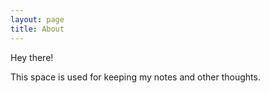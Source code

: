 ```yaml
---
layout: page
title: About
---
```


<p class="message">
  Hey there! 
</p>

This space is used for keeping my notes and other thoughts. 
